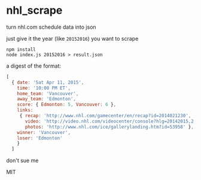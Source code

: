 # nhl_scrape
turn nhl.com schedule data into json

just give it the year (like `20152016`) you want to scrape

```
npm install
node index.js 20152016 > result.json
```

a digest of the format:
```javascript
[
  { date: 'Sat Apr 11, 2015',
    time: '10:00 PM ET',
    home_team: 'Vancouver',
    away_team: 'Edmonton',
    score: { Edmonton: 5, Vancouver: 6 },
    links:
     { recap: 'http://www.nhl.com/gamecenter/en/recap?id=2014021230',
       video: 'http://video.nhl.com/videocenter/console?hlg=20142015,2,1230&lang=en',
       photos: 'http://www.nhl.com/ice/gallerylanding.htm?id=53958' },
    winner: 'Vancouver',
    loser: 'Edmonton'
    }
  ]
  ```
don't sue me

MIT